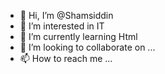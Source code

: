 - 👋 Hi, I’m @Shamsiddin
- 👀 I’m interested in IT
- 🌱 I’m currently learning Html 
- 💞️ I’m looking to collaborate on ...
- 📫 How to reach me ...

<!---
Shamsiddin14/Shamsiddin14 is a ✨ special ✨ repository because its `README.md` (this file) appears on your GitHub profile.
You can click the Preview link to take a look at your changes.
--->
